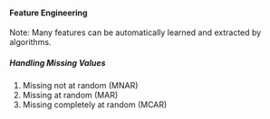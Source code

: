#### Feature Engineering 

Note: Many features can be automatically learned and extracted by algorithms.

##### Handling Missing Values 

1. Missing not at random (MNAR)
2. Missing at random (MAR) 
3. Missing completely at random (MCAR)
